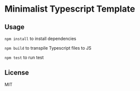 # Minimalist Typescript Template

## Usage

`npm install` to install dependencies

`npm build` to transpile Typescript files to JS

`npm test` to run test

## License

MIT